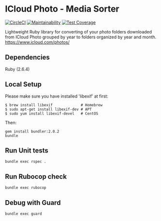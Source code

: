 ICloud Photo - Media Sorter
==================================

[![CircleCI](https://circleci.com/gh/rusllonrails/icloud_media_sorter.svg?style=svg)](https://circleci.com/gh/rusllonrails/icloud_media_sorter)
[![Maintainability](https://api.codeclimate.com/v1/badges/c71e80e5edbd049dcfa5/maintainability)](https://codeclimate.com/github/rusllonrails/icloud_media_sorter/maintainability)
[![Test Coverage](https://api.codeclimate.com/v1/badges/c71e80e5edbd049dcfa5/test_coverage)](https://codeclimate.com/github/rusllonrails/icloud_media_sorter/test_coverage)

Lightweight Ruby library for converting of your photo folders downloaded from ICloud Photo grouped by year to folders organized by year and month. https://www.icloud.com/photos/

## Dependencies

Ruby (2.6.4)

## Local Setup

Please make sure you have installed 'libexif' at first:

```
$ brew install libexif             # Homebrew
$ sudo apt-get install libexif-dev # APT
$ sudo yum install libexif-devel   # CentOS
```

Then:
```
gem install bundler:2.0.2
bundle
```

## Run Unit tests

```
bundle exec rspec .
```

## Run Rubocop check

```
bundle exec rubocop
```

## Debug with Guard

```
bundle exec guard
```
